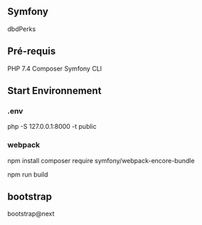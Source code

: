 ## Symfony
dbdPerks

## Pré-requis
PHP 7.4
Composer
Symfony CLI

## Start Environnement
 
### .env
php -S 127.0.0.1:8000 -t public

### webpack ###
npm install
composer require symfony/webpack-encore-bundle

npm run build


## bootstrap
bootstrap@next